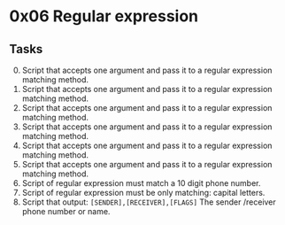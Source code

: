 # 0x06 Regular expression

## Tasks

0. Script that accepts one argument and pass it to a regular expression matching method.
1. Script that accepts one argument and pass it to a regular expression matching method.
2. Script that accepts one argument and pass it to a regular expression matching method.
3. Script that accepts one argument and pass it to a regular expression matching method.
4. Script that accepts one argument and pass it to a regular expression matching method.
5. Script that accepts one argument and pass it to a regular expression matching method.
6. Script of regular expression must match a 10 digit phone number.
7. Script of regular expression must be only matching: capital letters.
8. Script that output: `[SENDER],[RECEIVER],[FLAGS]` The sender /receiver phone number or name.
